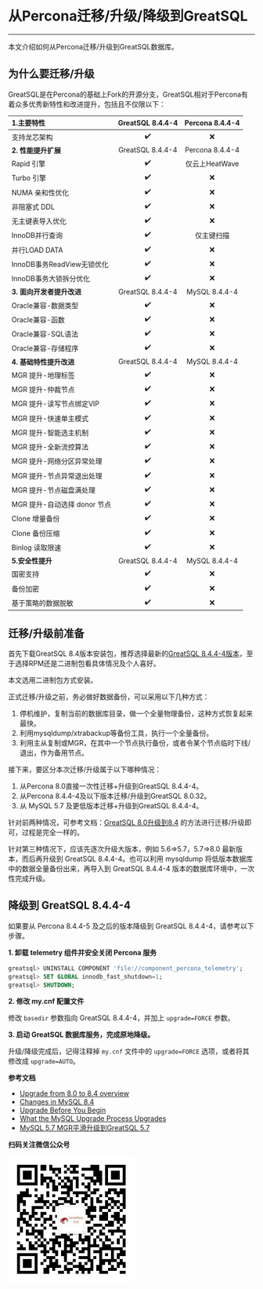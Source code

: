 # 从Percona迁移/升级/降级到GreatSQL
---

本文介绍如何从Percona迁移/升级到GreatSQL数据库。

## 为什么要迁移/升级

GreatSQL是在Percona的基础上Fork的开源分支，GreatSQL相对于Percona有着众多优秀新特性和改进提升，包括且不仅限以下：

| **1.主要特性** | GreatSQL 8.4.4-4 | Percona 8.4.4-4 |
| :--- | :---: | :---: |
|支持龙芯架构| :heavy_check_mark: | ❌ |
| **2. 性能提升扩展** | GreatSQL 8.4.4-4 | Percona 8.4.4-4 |
|Rapid 引擎| :heavy_check_mark: | 仅云上HeatWave |
|Turbo 引擎| :heavy_check_mark: | ❌ |
|NUMA 亲和性优化| :heavy_check_mark: | ❌ |
|非阻塞式 DDL| :heavy_check_mark: | ❌ |
|无主键表导入优化 | :heavy_check_mark: | ❌ |
|InnoDB并行查询| :heavy_check_mark: | 仅主键扫描 |
|并行LOAD DATA| :heavy_check_mark: | ❌ |
|InnoDB事务ReadView无锁优化| :heavy_check_mark: | ❌ |
|InnoDB事务大锁拆分优化| :heavy_check_mark: | ❌ |
| **3. 面向开发者提升改进** | GreatSQL 8.4.4-4 | MySQL 8.4.4-4 |
|Oracle兼容-数据类型| :heavy_check_mark: | ❌ |
|Oracle兼容-函数| :heavy_check_mark: | ❌ |
|Oracle兼容-SQL语法| :heavy_check_mark: | ❌ |
|Oracle兼容-存储程序| :heavy_check_mark: | ❌ |
| **4. 基础特性提升改进** | GreatSQL 8.4.4-4 | MySQL 8.4.4-4 |
|MGR 提升-地理标签| :heavy_check_mark: | ❌ |
|MGR 提升-仲裁节点| :heavy_check_mark: | ❌ |
|MGR 提升-读写节点绑定VIP| :heavy_check_mark: | ❌ |
|MGR 提升-快速单主模式| :heavy_check_mark: | ❌ |
|MGR 提升-智能选主机制| :heavy_check_mark: | ❌ |
|MGR 提升-全新流控算法| :heavy_check_mark: | ❌ |
|MGR 提升-网络分区异常处理 |  :heavy_check_mark: | ❌ |
|MGR 提升-节点异常退出处理 | :heavy_check_mark: | ❌ |
|MGR 提升-节点磁盘满处理 | :heavy_check_mark: | ❌ |
|MGR 提升-自动选择 donor 节点| :heavy_check_mark: | ❌ |
|Clone 增量备份| :heavy_check_mark: | ❌ |
|Clone 备份压缩| :heavy_check_mark: | ❌ |
|Binlog 读取限速| :heavy_check_mark: | ❌ |
| **5.安全性提升** | GreatSQL 8.4.4-4 | MySQL 8.4.4-4 |
|国密支持| :heavy_check_mark: | ❌ |
|备份加密| :heavy_check_mark: | ❌ |
|基于策略的数据脱敏| :heavy_check_mark: | ❌ |

## 迁移/升级前准备

首先下载GreatSQL 8.4版本安装包，推荐选择最新的[GreatSQL 8.4.4-4版本](https://gitee.com/GreatSQL/GreatSQL/releases/GreatSQL-8.4.4-4)，至于选择RPM还是二进制包看具体情况及个人喜好。

本文选用二进制包方式安装。

正式迁移/升级之前，务必做好数据备份，可以采用以下几种方式：

1. 停机维护，复制当前的数据库目录，做一个全量物理备份，这种方式恢复起来最快。
2. 利用mysqldump/xtrabackup等备份工具，执行一个全量备份。
3. 利用主从复制或MGR，在其中一个节点执行备份，或者令某个节点临时下线/退出，作为备用节点。

接下来，要区分本次迁移/升级属于以下哪种情况：

1. 从Percona 8.0直接一次性迁移+升级到GreatSQL 8.4.4-4。
2. 从Percona 8.4.4-4及以下版本迁移/升级到GreatSQL 8.0.32。
3. 从 MySQL 5.7 及更低版本迁移+升级到GreatSQL 8.4.4-4。

针对前两种情况，可参考文档：[GreatSQL 8.0升级到8.4](./1-upgrade-to-greatsql8.md) 的方法进行迁移/升级即可，过程是完全一样的。

针对第三种情况下，应该先逐次升级大版本，例如 5.6=>5.7，5.7=>8.0 最新版本，而后再升级到 GreatSQL 8.4.4-4。也可以利用 mysqldump 将低版本数据库中的数据全量备份出来，再导入到 GreatSQL 8.4.4-4 版本的数据库环境中，一次性完成升级。

## 降级到 GreatSQL 8.4.4-4

如果要从 Percona 8.4.4-5 及之后的版本降级到 GreatSQL 8.4.4-4，请参考以下步骤。

**1. 卸载 telemetry 组件并安全关闭 Percona 服务**

```sql
greatsql> UNINSTALL COMPONENT 'file://component_percona_telemetry';
greatsql> SET GLOBAL innodb_fast_shutdown=1;
greatsql> SHUTDOWN;
```
**2. 修改 my.cnf 配置文件**

修改 `basedir` 参数指向 GreatSQL 8.4.4-4，并加上 `upgrade=FORCE` 参数。

**3. 启动 GreatSQL 数据库服务，完成原地降级。**

升级/降级完成后，记得注释掉 `my.cnf` 文件中的 `upgrade=FORCE` 选项，或者将其修改成 `upgrade=AUTO`。

**参考文档**

- [Upgrade from 8.0 to 8.4 overview](https://docs.percona.com/percona-server/8.4/upgrade.html)
- [Changes in MySQL 8.4](https://dev.mysql.com/doc/refman/8.4/en/mysql-nutshell.html)
- [Upgrade Before You Begin](https://dev.mysql.com/doc/refman/8.4/en/upgrade-before-you-begin.html)
- [What the MySQL Upgrade Process Upgrades](https://dev.mysql.com/doc/refman/8.4/en/upgrading-what-is-upgraded.html)
- [MySQL 5.7 MGR平滑升级到GreatSQL 5.7](https://mp.weixin.qq.com/s/u0UAijfM8jHH948ml1PREg)

**扫码关注微信公众号**

![greatsql-wx](../greatsql-wx.jpg)
